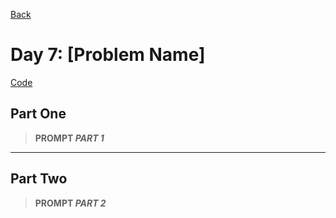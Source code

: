 [Back](../README.md)

# Day 7: [Problem Name]

[Code](./index.js)

## Part One

> **PROMPT _PART 1_**

---

## Part Two

> **PROMPT _PART 2_**